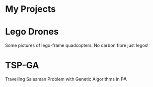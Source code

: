 # My Projects

# Lego Drones
Some pictures of lego-frame quadcopters. No carbon fibre just legos!

# TSP-GA
Travelling Salesman Problem with Genetic Algorithms in F#.
